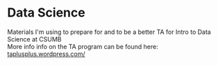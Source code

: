 # Data Science
Materials I'm using to prepare for and to be a better TA for Intro to Data Science at CSUMB  
More info info on the TA program can be found here: <a href src="https://taplusplus.wordpress.com/">taplusplus.wordpress.com/<a>
